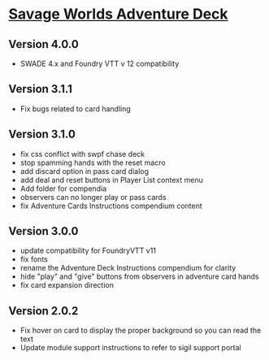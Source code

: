 # [Savage Worlds Adventure Deck](https://support.metamorphic-digital.com/changelog/adventure-deck)

## Version 4.0.0

- SWADE 4.x and Foundry VTT v 12 compatibility

## Version 3.1.1

- Fix bugs related to card handling

## Version 3.1.0

- fix css conflict with swpf chase deck
- stop spamming hands with the reset macro
- add discard option in pass card dialog
- add deal and reset buttons in Player List context menu
- Add folder for compendia
- observers can no longer play or pass cards
- fix Adventure Cards Instructions compendium content

## Version 3.0.0

- update compatibility for FoundryVTT v11
- fix fonts
- rename the Adventure Deck Instructions compendium for clarity
- hide "play" and "give" buttons from observers in adventure card hands
- fix card expansion direction

## Version 2.0.2

- Fix hover on card to display the proper background so you can read the text
- Update module support instructions to refer to sigil support portal
